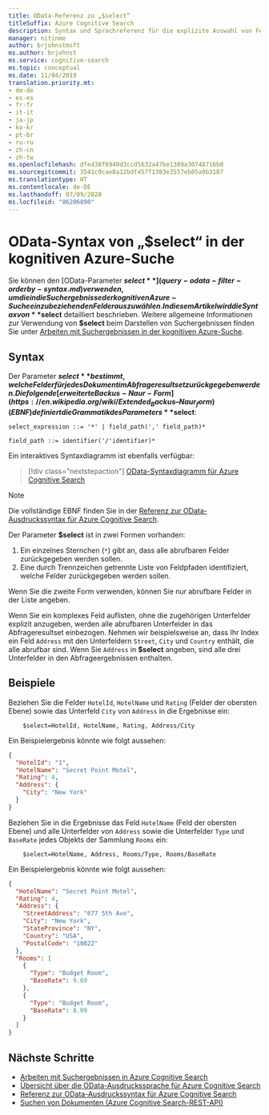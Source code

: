 ```yaml
---
title: OData-Referenz zu „$select“
titleSuffix: Azure Cognitive Search
description: Syntax und Sprachreferenz für die explizite Auswahl von Feldern, die in den Suchergebnissen von Azure Cognitive Search-Abfragen zurückgegeben werden sollen.
manager: nitinme
author: brjohnstmsft
ms.author: brjohnst
ms.service: cognitive-search
ms.topic: conceptual
ms.date: 11/04/2019
translation.priority.mt:
- de-de
- es-es
- fr-fr
- it-it
- ja-jp
- ko-kr
- pt-br
- ru-ru
- zh-cn
- zh-tw
ms.openlocfilehash: dfe438f6940d3ccd5632a47be1389a30748716b0
ms.sourcegitcommit: 3541c9cae8a12bdf457f1383e3557eb85a9b3187
ms.translationtype: HT
ms.contentlocale: de-DE
ms.lasthandoff: 07/09/2020
ms.locfileid: "86206890"
---
```

# <a name="odata-select-syntax-in-azure-cognitive-search"></a>OData-Syntax von „$select“ in der kognitiven Azure-Suche

 Sie können den [OData-Parameter **$select**](query-odata-filter-orderby-syntax.md) verwenden, um die in die Suchergebnisse der kognitiven Azure-Suche einzubeziehenden Felder auszuwählen. In diesem Artikel wird die Syntax von **$select** detailliert beschrieben. Weitere allgemeine Informationen zur Verwendung von **$select** beim Darstellen von Suchergebnissen finden Sie unter [Arbeiten mit Suchergebnissen in der kognitiven Azure-Suche](search-pagination-page-layout.md).

## <a name="syntax"></a>Syntax

Der Parameter **$select** bestimmt, welche Felder für jedes Dokument im Abfrageresultset zurückgegeben werden. Die folgende [erweiterte Backus-Naur-Form](https://en.wikipedia.org/wiki/Extended_Backus–Naur_form) (EBNF) definiert die Grammatik des Parameters **$select**:

<!-- Upload this EBNF using https://bottlecaps.de/rr/ui to create a downloadable railroad diagram. -->

```
select_expression ::= '*' | field_path(',' field_path)*

field_path ::= identifier('/'identifier)*
```

Ein interaktives Syntaxdiagramm ist ebenfalls verfügbar:

> [!div class="nextstepaction"]
> [OData-Syntaxdiagramm für Azure Cognitive Search](https://azuresearch.github.io/odata-syntax-diagram/#select_expression)

> [!NOTE]
> Die vollständige EBNF finden Sie in der [Referenz zur OData-Ausdruckssyntax für Azure Cognitive Search](search-query-odata-syntax-reference.md).

Der Parameter **$select** ist in zwei Formen vorhanden:

1. Ein einzelnes Sternchen (`*`) gibt an, dass alle abrufbaren Felder zurückgegeben werden sollen.
1. Eine durch Trennzeichen getrennte Liste von Feldpfaden identifiziert, welche Felder zurückgegeben werden sollen.

Wenn Sie die zweite Form verwenden, können Sie nur abrufbare Felder in der Liste angeben.

Wenn Sie ein komplexes Feld auflisten, ohne die zugehörigen Unterfelder explizit anzugeben, werden alle abrufbaren Unterfelder in das Abfrageresultset einbezogen. Nehmen wir beispielsweise an, dass Ihr Index ein Feld `Address` mit den Unterfeldern `Street`, `City` und `Country` enthält, die alle abrufbar sind. Wenn Sie `Address` in **$select** angeben, sind alle drei Unterfelder in den Abfrageergebnissen enthalten.

## <a name="examples"></a>Beispiele

Beziehen Sie die Felder `HotelId`, `HotelName` und `Rating` (Felder der obersten Ebene) sowie das Unterfeld `City` von `Address` in die Ergebnisse ein:

```odata-filter-expr
    $select=HotelId, HotelName, Rating, Address/City
```

Ein Beispielergebnis könnte wie folgt aussehen:

```json
{
  "HotelId": "1",
  "HotelName": "Secret Point Motel",
  "Rating": 4,
  "Address": {
    "City": "New York"
  }
}
```

Beziehen Sie in die Ergebnisse das Feld `HotelName` (Feld der obersten Ebene) und alle Unterfelder von `Address` sowie die Unterfelder `Type` und `BaseRate` jedes Objekts der Sammlung `Rooms` ein:

```odata-filter-expr
    $select=HotelName, Address, Rooms/Type, Rooms/BaseRate
```

Ein Beispielergebnis könnte wie folgt aussehen:

```json
{
  "HotelName": "Secret Point Motel",
  "Rating": 4,
  "Address": {
    "StreetAddress": "677 5th Ave",
    "City": "New York",
    "StateProvince": "NY",
    "Country": "USA",
    "PostalCode": "10022"
  },
  "Rooms": [
    {
      "Type": "Budget Room",
      "BaseRate": 9.69
    },
    {
      "Type": "Budget Room",
      "BaseRate": 8.09
    }
  ]
}
```

## <a name="next-steps"></a>Nächste Schritte  

- [Arbeiten mit Suchergebnissen in Azure Cognitive Search](search-pagination-page-layout.md)
- [Übersicht über die OData-Ausdruckssprache für Azure Cognitive Search](query-odata-filter-orderby-syntax.md)
- [Referenz zur OData-Ausdruckssyntax für Azure Cognitive Search](search-query-odata-syntax-reference.md)
- [Suchen von Dokumenten &#40;Azure Cognitive Search-REST-API&#41;](https://docs.microsoft.com/rest/api/searchservice/Search-Documents)
